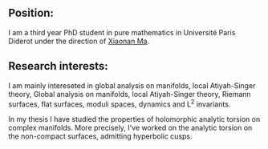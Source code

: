 <h2>Position:</h2>
I am a third year PhD student in pure mathematics in Université Paris Diderot under the direction of <a href="https://webusers.imj-prg.fr/~xiaonan.ma/">Xiaonan Ma</a>.

<h2>Research interests:</h2>

I am mainly intereseted in global analysis on manifolds, local Atiyah-Singer theory, Global analysis on manifolds, local Atiyah-Singer theory, Riemann surfaces, flat surfaces, moduli spaces, dynamics and L<sup>2</sup> invariants.
<p>
In my thesis I have studied the properties of holomorphic analytic torsion on complex manifolds. More precisely, I've worked on the analytic torsion on the non-compact surfaces, admitting hyperbolic cusps.
</p>

